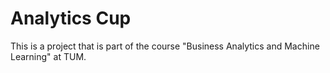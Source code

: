 # Analytics Cup

This is a project that is part of the course "Business Analytics and Machine Learning" at TUM.

